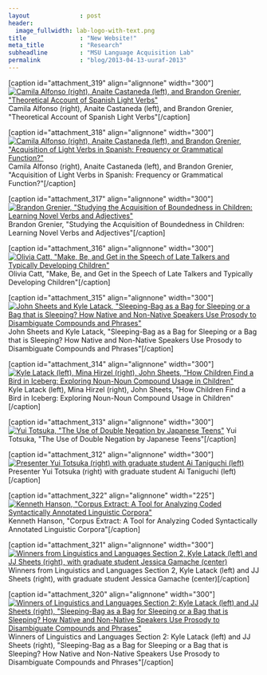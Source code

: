 ```yaml
---
layout              : post
header:
  image_fullwidth: lab-logo-with-text.png
title               : "New Website!"
meta_title          : "Research"
subheadline         : "MSU Language Acquisition Lab"
permalink           : "blog/2013-04-13-uuraf-2013"
---
```



\[caption id="attachment\_319" align="alignnone" width="300"\][![Camila Alfonso (right), Anaite Castaneda (left), and Brandon Grenier, "Theoretical Account of Spanish Light Verbs"](assets/images/uuraf_038.jpg)](https://msuacquisition.files.wordpress.com/2013/04/uuraf_038.jpg) Camila Alfonso (right), Anaite Castaneda (left), and Brandon Grenier, "Theoretical Account of Spanish Light Verbs"\[/caption\]

\[caption id="attachment\_318" align="alignnone" width="300"\][![Camila Alfonso (right), Anaite Castaneda (left), and Brandon Grenier, "Acquisition of Light Verbs in Spanish:  Frequency or Grammatical Function?"](assets/images/uuraf_037.jpg)](https://msuacquisition.files.wordpress.com/2013/04/uuraf_037.jpg) Camila Alfonso (right), Anaite Castaneda (left), and Brandon Grenier, "Acquisition of Light Verbs in Spanish: Frequency or Grammatical Function?"\[/caption\]

\[caption id="attachment\_317" align="alignnone" width="300"\][![Brandon Grenier, "Studying the Acquisition of Boundedness in Children: Learning Novel Verbs and Adjectives" ](assets/images/uuraf_032.jpg)](https://msuacquisition.files.wordpress.com/2013/04/uuraf_032.jpg) Brandon Grenier, "Studying the Acquisition of Boundedness in Children: Learning Novel Verbs and Adjectives"\[/caption\]

\[caption id="attachment\_316" align="alignnone" width="300"\][![Olivia Catt, "Make, Be, and Get in the Speech of Late Talkers and Typically Developing Children" ](assets/images/uuraf_030.jpg)](https://msuacquisition.files.wordpress.com/2013/04/uuraf_030.jpg) Olivia Catt, "Make, Be, and Get in the Speech of Late Talkers and Typically Developing Children"\[/caption\]

\[caption id="attachment\_315" align="alignnone" width="300"\][![John Sheets and Kyle Latack, "Sleeping-Bag as a Bag for Sleeping or a Bag that is Sleeping? How Native and Non-Native Speakers Use Prosody to Disambiguate Compounds and Phrases" ](assets/images/uuraf_019.jpg)](https://msuacquisition.files.wordpress.com/2013/04/uuraf_019.jpg) John Sheets and Kyle Latack, "Sleeping-Bag as a Bag for Sleeping or a Bag that is Sleeping? How Native and Non-Native Speakers Use Prosody to Disambiguate Compounds and Phrases"\[/caption\]

\[caption id="attachment\_314" align="alignnone" width="300"\][![Kyle Latack (left), Mina Hirzel (right), John Sheets, "How Children Find a Bird in Iceberg: Exploring Noun-Noun Compound Usage in Children" ](assets/images/uuraf_017.jpg)](https://msuacquisition.files.wordpress.com/2013/04/uuraf_017.jpg) Kyle Latack (left), Mina Hirzel (right), John Sheets, "How Children Find a Bird in Iceberg: Exploring Noun-Noun Compound Usage in Children"\[/caption\]

\[caption id="attachment\_313" align="alignnone" width="300"\][![Yui Totsuka, "The Use of Double Negation by Japanese Teens" ](assets/images/uuraf_013.jpg)](https://msuacquisition.files.wordpress.com/2013/04/uuraf_013.jpg) Yui Totsuka, "The Use of Double Negation by Japanese Teens"\[/caption\]

\[caption id="attachment\_312" align="alignnone" width="300"\][![Presenter Yui Totsuka (right) with graduate student Ai Taniguchi (left) ](assets/images/uuraf_011b.jpg)](https://msuacquisition.files.wordpress.com/2013/04/uuraf_011b.jpg) Presenter Yui Totsuka (right) with graduate student Ai Taniguchi (left)\[/caption\]

\[caption id="attachment\_322" align="alignnone" width="225"\][![Kenneth Hanson, "Corpus Extract: A Tool for Analyzing Coded Syntactically Annotated Linguistic Corpora"](assets/images/uuraf_006b.jpg)](https://msuacquisition.files.wordpress.com/2013/04/uuraf_006b.jpg) Kenneth Hanson, "Corpus Extract: A Tool for Analyzing Coded Syntactically Annotated Linguistic Corpora"\[/caption\]

\[caption id="attachment\_321" align="alignnone" width="300"\][![Winners from Linguistics and Languages Section 2, Kyle Latack (left) and JJ Sheets (right), with graduate student Jessica Gamache (center) ](assets/images/uuraf_057.jpg)](https://msuacquisition.files.wordpress.com/2013/04/uuraf_057.jpg) Winners from Linguistics and Languages Section 2, Kyle Latack (left) and JJ Sheets (right), with graduate student Jessica Gamache (center)\[/caption\]

\[caption id="attachment\_320" align="alignnone" width="300"\][![Winners of Linguistics and Languages Section 2: Kyle Latack (left) and JJ Sheets (right), "Sleeping-Bag as a Bag for Sleeping or a Bag that is Sleeping? How Native and Non-Native Speakers Use Prosody to Disambiguate Compounds and Phrases"](assets/images/uuraf_056.jpg)](https://msuacquisition.files.wordpress.com/2013/04/uuraf_056.jpg) Winners of Linguistics and Languages Section 2: Kyle Latack (left) and JJ Sheets (right), "Sleeping-Bag as a Bag for Sleeping or a Bag that is Sleeping? How Native and Non-Native Speakers Use Prosody to Disambiguate Compounds and Phrases"\[/caption\]
